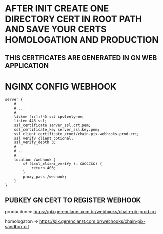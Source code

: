 # AFTER INIT CREATE ONE DIRECTORY CERT IN ROOT PATH AND SAVE YOUR CERTS HOMOLOGATION AND PRODUCTION

## THIS CERTFICATES ARE GENERATED IN GN WEB APPLICATION

# NGINX CONFIG WEBHOOK

```
server {
    #
    # ...
    #
    listen [::]:443 ssl ipv6only=on;
    listen 443 ssl;
    ssl_certificate server_ssl.crt.pem;
    ssl_certificate_key server_ssl.key.pem;
    ssl_client_certificate /root/chain-pix-webhooks-prod.crt;
    ssl_verify_client optional;
    ssl_verify_depth 3;
    #
    # ...
    #
    location /webhook {
        if ($ssl_client_verify != SUCCESS) {
            return 403;
        }
        proxy_pass /webhook;
    }
}
```

## PUBKEY GN CERT TO REGISTER WEBHOOK

production => https://pix.gerencianet.com.br/webhooks/chain-pix-prod.crt

homologation => https://pix.gerencianet.com.br/webhooks/chain-pix-sandbox.crt
